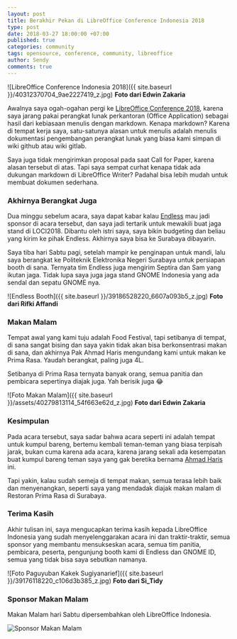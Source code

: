 ```yaml
---
layout: post
title: Berakhir Pekan di LibreOffice Conference Indonesia 2018
type: post
date: 2018-03-27 18:00:00 +07:00
published: true
categories: community
tags: opensource, conference, community, libreoffice
author: Sendy
comments: true
---
```


![LibreOffice Conference Indonesia 2018]({{ site.baseurl }}/40312370704_9ae2227419_z.jpg)
__Foto dari Edwin Zakaria__

Awalnya saya ogah-ogahan pergi ke [LibreOffice Conference 2018](https://www.libreoffice.id/), karena saya jarang pakai perangkat lunak perkantoran (Office Application) sebagai hasil dari kebiasaan menulis dengan markdown. Kenapa markdown? Karena di tempat kerja saya, satu-satunya alasan untuk menulis adalah menulis dokumentasi pengembangan perangkat lunak yang biasa kami simpan di wiki github atau wiki gitlab.

Saya juga tidak mengirimkan proposal pada saat Call for Paper, karena alasan tersebut di atas. Tapi saya sempat curhat kenapa tidak ada dukungan markdown di LibreOffice Writer? Padahal bisa lebih mudah untuk membuat dokumen sederhana.

### Akhirnya Berangkat Juga

Dua minggu sebelum acara, saya dapat kabar kalau [Endless](https://endlessos.com/) mau jadi sponsor di acara tersebut, dan saya jadi tertarik untuk mewakili buat jaga stand di LOCI2018. Dibantu oleh istri saya, saya bikin budgeting dan beliau yang kirim ke pihak Endless. Akhirnya saya bisa ke Surabaya dibayarin.

Saya tiba hari Sabtu pagi, setelah mampir ke penginapan untuk mandi, lalu saya berangkat ke Politeknik Elektronika Negeri Surabaya untuk persiapan booth di sana. Ternyata tim Endless juga mengirim Septira dan Sam yang ikutan jaga. Tidak lupa saya juga jaga stand GNOME Indonesia yang ada sendal dan sepatu GNOME nya.

![Endless Booth]({{ site.baseurl }}/39186528220_6607a093b5_z.jpg)
__Foto dari Rifki Affandi__

### Makan Malam

Tempat awal yang kami tuju adalah Food Festival, tapi setibanya di tempat, di sana sangat bising dan saya yakin tidak akan bisa berkonsentrasi makan di sana, dan akhirnya Pak Ahmad Haris mengundang kami untuk makan ke Prima Rasa. Yaudah berangkat, paling juga 4L.

Setibanya di Prima Rasa ternyata banyak orang, semua panitia dan pembicara sepertinya diajak juga. Yah berisik juga :joy:

![Foto Makan Malam]({{ site.baseurl }}/assets/40279813114_54f663e62d_z.jpg)
__Foto dari Edwin Zakaria__

### Kesimpulan

Pada acara tersebut, saya sadar bahwa acara seperti ini adalah tempat untuk kumpul bareng, bertemu kembali teman-teman yang biasa terpisah jarak, bukan cuma karena ada acara, karena jarang sekali ada kesempatan buat kumpul bareng teman saya yang gak beretika bernama [Ahmad Haris](https://twitter.com/princeofgiri) ini.

Tapi yakin, kalau sudah semeja di tempat makan, semua terasa lebih baik dan menyenangkan, seperti saya yang mendadak diajak makan malam di Restoran Prima Rasa di Surabaya.

### Terima Kasih

Akhir tulisan ini, saya mengucapkan terima kasih kepada LibreOffice Indonesia yang sudah menyelenggarakan acara ini dan traktir-traktir, semua sponsor yang membantu mensukseskan acara, semua tim panitia, pembicara, peserta, pengunjung booth kami di Endless dan GNOME ID, semua yang tidak bisa saya sebutkan namanya.

![Foto Paguyuban Kakek Sugiyanarief]({{ site.baseurl }}/39176118220_c106d3b385_z.jpg)
__Foto dari Si_Tidy__

### Sponsor Makan Malam

Makan Malam hari Sabtu dipersembahkan oleh LibreOffice Indonesia.

![Sponsor Makan Malam](libreofficedinnerbadge.png)
